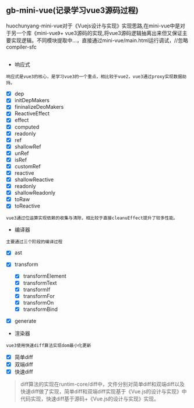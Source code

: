 ## gb-mini-vue(记录学习vue3源码过程)

huochunyang-mini-vue对于《Vuejs设计与实现》实现思路,在mini-vue中是对于另一个库《mini-vue》+ vue3源码的实现,将vue3源码逻辑抽离出来但又保证主要实现逻辑。不同模块提取中...，直接通过mini-vue/main.html运行调试，//忽略compiler-sfc

##

- 响应式
```
响应式是vue3的核心，是学习vue3的一个重点，相比较于vue2，vue3通过proxy实现数据劫持。
```
- [x] dep
- [x] initDepMakers
- [x] fininalizeDeoMakers
- [x] ReactiveEffect
- [x] effect
- [x] computed
- [x] readonly
- [x] ref
- [x] shallowRef
- [x] unRef
- [x] isRef
- [x] customRef
- [x] reactive
- [x] shallowReactive
- [x] readonly
- [x] shallowReadonly
- [x] toRaw
- [x] toReactive

```
vue3通过位运算实现依赖的收集与清除，相比较于直接cleanuEffect提升了较多性能。 
```

- 编译器
```
主要通过三个阶段的编译过程
```
- [x] ast
- [x] transform
  - [x] transformElement
  - [x] transformText
  - [x] transformIf
  - [x] transformFor
  - [x] transformOn
  - [x] transformBind
- [x] generate


- 渲染器
```
vue3使用快速diff算法实现dom最小化更新
```
- [x] 简单diff
- [x] 双端diff
- [x] 快速diff
> diff算法的实现在runtim-core/diff中，文件分别对简单diff和双端diff以及快速diff做了实现，简单diff和双端diff实现基于《Vue.js的设计与实现》中代码实现，快速diff基于源码+《Vue.js的设计与实现》实现。
